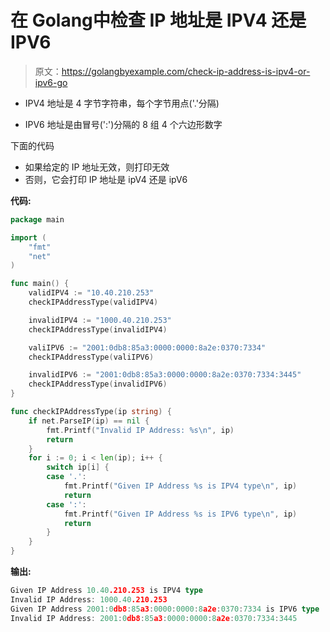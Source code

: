 # 在 Golang中检查 IP 地址是 IPV4 还是 IPV6

> 原文：<https://golangbyexample.com/check-ip-address-is-ipv4-or-ipv6-go>

*   IPV4 地址是 4 字节字符串，每个字节用点('.'分隔)

*   IPV6 地址是由冒号(':')分隔的 8 组 4 个六边形数字

下面的代码

*   如果给定的 IP 地址无效，则打印无效
*   否则，它会打印 IP 地址是 ipV4 还是 ipV6

**代码:**

```go
package main

import (
    "fmt"
    "net"
)

func main() {
    validIPV4 := "10.40.210.253"
    checkIPAddressType(validIPV4)

    invalidIPV4 := "1000.40.210.253"
    checkIPAddressType(invalidIPV4)

    valiIPV6 := "2001:0db8:85a3:0000:0000:8a2e:0370:7334"
    checkIPAddressType(valiIPV6)

    invalidIPV6 := "2001:0db8:85a3:0000:0000:8a2e:0370:7334:3445"
    checkIPAddressType(invalidIPV6)
}

func checkIPAddressType(ip string) {
    if net.ParseIP(ip) == nil {
        fmt.Printf("Invalid IP Address: %s\n", ip)
        return
    }
    for i := 0; i < len(ip); i++ {
        switch ip[i] {
        case '.':
            fmt.Printf("Given IP Address %s is IPV4 type\n", ip)
            return
        case ':':
            fmt.Printf("Given IP Address %s is IPV6 type\n", ip)
            return
        }
    }
}
```

**输出:**

```go
Given IP Address 10.40.210.253 is IPV4 type
Invalid IP Address: 1000.40.210.253
Given IP Address 2001:0db8:85a3:0000:0000:8a2e:0370:7334 is IPV6 type
Invalid IP Address: 2001:0db8:85a3:0000:0000:8a2e:0370:7334:3445
```